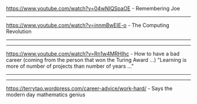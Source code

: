 https://www.youtube.com/watch?v=04wNIQSpaOE - Remembering Joe<hr>
https://www.youtube.com/watch?v=innmBwEIE-o - The Computing Revolution<hr><hr>
https://www.youtube.com/watch?v=Rn1w4MRHIhc - How to have a bad career (coming from the person that won the Turing Award ...)
"Learning is more of number of projects than number of years ..." <hr><hr>

https://terrytao.wordpress.com/career-advice/work-hard/ - Says the modern day mathematics genius
